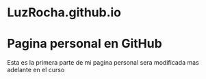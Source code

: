 # LuzRocha.github.io
# Pagina personal en GitHub
  Esta es la primera parte de mi pagina personal sera modificada mas adelante en el curso 